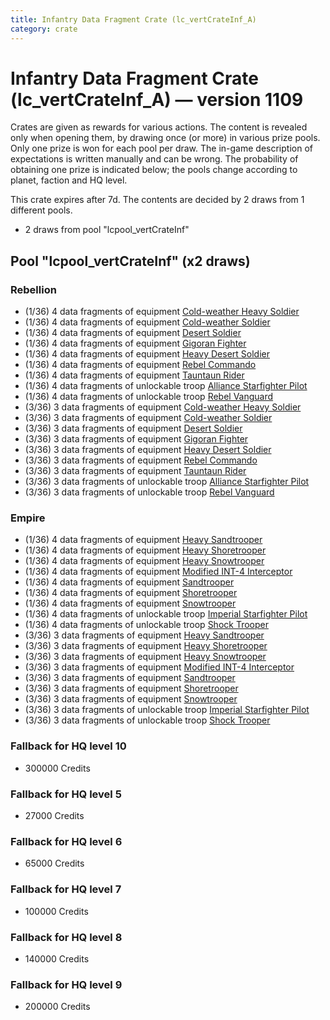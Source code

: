```yaml
---
title: Infantry Data Fragment Crate (lc_vertCrateInf_A)
category: crate
---
```


# Infantry Data Fragment Crate (lc_vertCrateInf_A) — version 1109

Crates are given as rewards for various actions. The content is revealed only when opening them, by drawing once (or more) in various prize pools. Only one prize is won for each pool per draw. The in-game description of expectations is written manually and can be wrong. The probability of obtaining one prize is indicated below; the pools change according to planet, faction and HQ level.

This crate expires after 7d. The contents are decided by 2 draws from 1 different pools.
  * 2 draws from pool "lcpool_vertCrateInf"

## Pool "lcpool_vertCrateInf" (x2 draws)

### Rebellion

  * (1/36) 4 data fragments of equipment [Cold-weather Heavy Soldier](eqpRebelEchoBaseHeavySoldier)
  * (1/36) 4 data fragments of equipment [Cold-weather Soldier](eqpRebelEchoBaseSoldier)
  * (1/36) 4 data fragments of equipment [Desert Soldier](eqpRebelSandSoldier)
  * (1/36) 4 data fragments of equipment [Gigoran Fighter](eqpRebelShaggyAlien)
  * (1/36) 4 data fragments of equipment [Heavy Desert Soldier](eqpRebelHeavySandSoldier)
  * (1/36) 4 data fragments of equipment [Rebel Commando](eqpRebelPentagonSoldier)
  * (1/36) 4 data fragments of equipment [Tauntaun Rider](eqpRebelTauntaun)
  * (1/36) 4 data fragments of unlockable troop [Alliance Starfighter Pilot](XWingPilot)
  * (1/36) 4 data fragments of unlockable troop [Rebel Vanguard](Vanguard)
  * (3/36) 3 data fragments of equipment [Cold-weather Heavy Soldier](eqpRebelEchoBaseHeavySoldier)
  * (3/36) 3 data fragments of equipment [Cold-weather Soldier](eqpRebelEchoBaseSoldier)
  * (3/36) 3 data fragments of equipment [Desert Soldier](eqpRebelSandSoldier)
  * (3/36) 3 data fragments of equipment [Gigoran Fighter](eqpRebelShaggyAlien)
  * (3/36) 3 data fragments of equipment [Heavy Desert Soldier](eqpRebelHeavySandSoldier)
  * (3/36) 3 data fragments of equipment [Rebel Commando](eqpRebelPentagonSoldier)
  * (3/36) 3 data fragments of equipment [Tauntaun Rider](eqpRebelTauntaun)
  * (3/36) 3 data fragments of unlockable troop [Alliance Starfighter Pilot](XWingPilot)
  * (3/36) 3 data fragments of unlockable troop [Rebel Vanguard](Vanguard)

### Empire

  * (1/36) 4 data fragments of equipment [Heavy Sandtrooper](eqpEmpireHeavySandtrooper)
  * (1/36) 4 data fragments of equipment [Heavy Shoretrooper](eqpEmpirePentagonHeavyTrooper)
  * (1/36) 4 data fragments of equipment [Heavy Snowtrooper](eqpEmpireHeavySnowtrooper)
  * (1/36) 4 data fragments of equipment [Modified INT-4 Interceptor](eqpEmpireArcticINT4)
  * (1/36) 4 data fragments of equipment [Sandtrooper](eqpEmpireSandtrooper)
  * (1/36) 4 data fragments of equipment [Shoretrooper](eqpEmpirePentagonTrooper)
  * (1/36) 4 data fragments of equipment [Snowtrooper](eqpEmpireSnowtrooper)
  * (1/36) 4 data fragments of unlockable troop [Imperial Starfighter Pilot](TiePilot)
  * (1/36) 4 data fragments of unlockable troop [Shock Trooper](Shock)
  * (3/36) 3 data fragments of equipment [Heavy Sandtrooper](eqpEmpireHeavySandtrooper)
  * (3/36) 3 data fragments of equipment [Heavy Shoretrooper](eqpEmpirePentagonHeavyTrooper)
  * (3/36) 3 data fragments of equipment [Heavy Snowtrooper](eqpEmpireHeavySnowtrooper)
  * (3/36) 3 data fragments of equipment [Modified INT-4 Interceptor](eqpEmpireArcticINT4)
  * (3/36) 3 data fragments of equipment [Sandtrooper](eqpEmpireSandtrooper)
  * (3/36) 3 data fragments of equipment [Shoretrooper](eqpEmpirePentagonTrooper)
  * (3/36) 3 data fragments of equipment [Snowtrooper](eqpEmpireSnowtrooper)
  * (3/36) 3 data fragments of unlockable troop [Imperial Starfighter Pilot](TiePilot)
  * (3/36) 3 data fragments of unlockable troop [Shock Trooper](Shock)

### Fallback for HQ level 10

  * 300000 Credits

### Fallback for HQ level 5

  * 27000 Credits

### Fallback for HQ level 6

  * 65000 Credits

### Fallback for HQ level 7

  * 100000 Credits

### Fallback for HQ level 8

  * 140000 Credits

### Fallback for HQ level 9

  * 200000 Credits